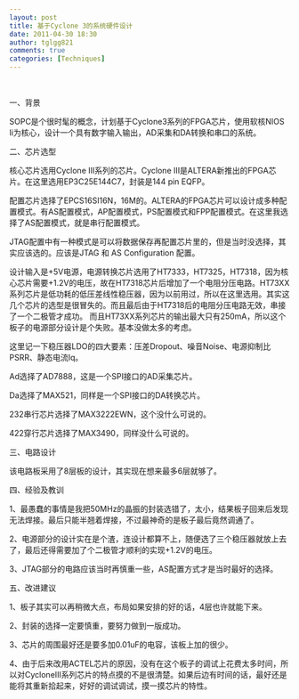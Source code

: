 ```yaml
---
layout: post
title: 基于Cyclone 3的系统硬件设计
date: 2011-04-30 18:30
author: tglgg821
comments: true
categories: [Techniques]
---
```

&nbsp;
<p align="LEFT">一、背景</p>
<p align="LEFT">SOPC是个很时髦的概念，计划基于Cyclone3系列的FPGA芯片，使用软核NIOS Ii为核心，设计一个具有数字输入输出，AD采集和DA转换和串口的系统。</p>
<p align="LEFT">二、芯片选型</p>
<p align="LEFT">核心芯片选用Cyclone III系列的芯片。Cyclone III是ALTERA新推出的FPGA芯片。在这里选用EP3C25E144C7，封装是144 pin EQFP。</p>
<p align="LEFT">配置芯片选择了EPCS16SI16N，16M的。ALTERA的FPGA芯片可以设计成多种配置模式。有AS配置模式，AP配置模式，PS配置模式和FPP配置模式。在这里我选择了AS配置模式，就是串行配置模式。</p>
<p align="LEFT">JTAG配置中有一种模式是可以将数据保存再配置芯片里的，但是当时没选择，其实应该选的。应该是JTAG 和 AS Configuration 配置。</p>
<p align="LEFT">设计输入是+5V电源，电源转换芯片选用了HT7333，HT7325，HT7318，因为核心芯片需要+1.2V的电压，故在HT7318芯片后增加了一个电阻分压电路。HT73XX系列芯片是低功耗的低压差线性稳压器，因为以前用过，所以在这里选用。其实这几个芯片的选型是很冒失的。而且最后由于HT7318后的电阻分压电路无效，串接了一个二极管才成功。 而且HT73XX系列芯片的输出最大只有250mA，所以这个板子的电源部分设计是个失败。基本没做太多的考虑。</p>
<p align="LEFT">这里记一下稳压器LDO的四大要素：压差Dropout、噪音Noise、电源抑制比PSRR、静态电流Iq。</p>
<p align="LEFT">Ad选择了AD7888，这是一个SPI接口的AD采集芯片。</p>
<p align="LEFT">Da选择了MAX521，同样是一个SPI接口的DA转换芯片。</p>
<p align="LEFT">232串行芯片选择了MAX3222EWN，这个没什么可说的。</p>
<p align="LEFT">422穿行芯片选择了MAX3490，同样没什么可说的。</p>
<p align="LEFT">三、电路设计</p>
<p align="LEFT">该电路板采用了8层板的设计，其实现在想来最多6层就够了。</p>
<p align="LEFT">四、经验及教训</p>
<p align="LEFT">1、最愚蠢的事情是我把50MHz的晶振的封装选错了，太小，结果板子回来后发现无法焊接。最后只能半翘着焊接，不过最神奇的是板子最后竟然调通了。</p>
<p align="LEFT">2、电源部分的设计实在是个渣，连设计都算不上，随便选了三个稳压器就放上去了，最后还得需要加了个二极管才顺利的实现+1.2V的电压。</p>
<p align="LEFT">3、JTAG部分的电路应该当时再慎重一些，AS配置方式才是当时最好的选择。</p>
<p align="LEFT">五、改进建议</p>
<p align="LEFT">1、板子其实可以再稍微大点，布局如果安排的好的话，4层也许就能下来。</p>
<p align="LEFT">2、封装的选择一定要慎重，要努力做到一版成功。</p>
<p align="LEFT">3、芯片的周围最好还是要多加0.01uF的电容，该板上加的很少。</p>
<p align="LEFT">4、由于后来改用ACTEL芯片的原因，没有在这个板子的调试上花费太多时间，所以对CycloneIII系列芯片的特点摸的不是很清楚。如果后边有时间的话，最好还是能将其重新拾起来，好好的调试调试，摸一摸芯片的特性。</p>
